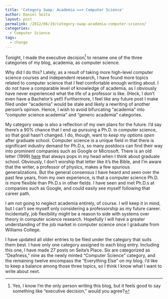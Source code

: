 ```yaml
---
title: 'Category Swap: Academia ==> Computer Science'
author: Daniel Seita
layout: post
permalink: /2012/06/19/category-swap-academia-computer-science/
categories:
  - Computer Science
tags:
  - change
---
```

Tonight, I made the executive decision[^exec] to rename one of the three categories of my blog,
academia, as computer science.

Why did I do this? Lately, as a result of taking more high-level computer science courses and
independent research, I have found more topics related to computer science that I feel comfortable
enough writing about. I do not have a comparable level of knowledge of academia, as I obviously have
never experienced what the life of a professor is like. (Heck, I don&#8217;t even have a
Bachelor&#8217;s yet!) Furthermore, I feel like any future post I make filed under
&#8220;academia&#8221; would be stale and likely a rewriting of another person&#8217;s opinion.
Hence, I wish to avoid bifurcating &#8220;academia&#8221; into &#8220;computer science
academia&#8221; and &#8220;generic academia&#8221; categories.

My category swap is also a reflection of my own plans for the future. I&#8217;d say there&#8217;s a
90% chance that I end up pursuing a Ph.D. in computer science, so that goal hasn&#8217;t changed. I
do, though, want to *keep my options open* after graduate school. Computer science is a unique field
    in that there is significant industry demand for Ph.D.s, so many postdocs can find their way
    into prominent companies such as Google or Microsoft. There is an old letter (1999) [here][1]
    that always pops in my head when I think about graduate school. Obviously, I don&#8217;t worship
    that letter like it&#8217;s the Bible, and I&#8217;m aware that the writer, a professor of
    physics, makes a few spurious generalizations. But the general consensus I have heard and seen
    over the past few years, from my own experience, is that a computer science Ph.D. *is* more
    flexible than Ph.D.s in other fields. I have seen and met Ph.D.s at companies such as Google,
    and could easily see myself following that career path.

I am not going to neglect academia entirely, of course. I will keep it in mind, but I can&#8217;t
see myself only considering a professorship as my future career. Incidentally, job flexibility might
be a reason to side with systems over theory in computer science research. Hopefully I will have a
greater understanding of the job market in computer science once I graduate from Williams College.

I have updated all older entries to be filed under the category that suits them best. I have only
one category assigned to each blog entry. Including this one, I have made 27 posts on Seita&#8217;s
Place. Six are categorized as &#8220;Deafness,&#8221; nine as the newly minted &#8220;Computer
Science&#8221; category, and the remaining twelve encompass the &#8220;Everything Else&#8221; on my
blog. I&#8217;d like to keep a balance among those three topics, so I think I know what I want to
write about next.

[^exec]: Yes, I know I&#8217;m the only person writing this blog, but it feels good to say something like &#8220;executive decision,&#8221; would you agree?

 [1]: http://wuphys.wustl.edu/~katz/scientist.html
